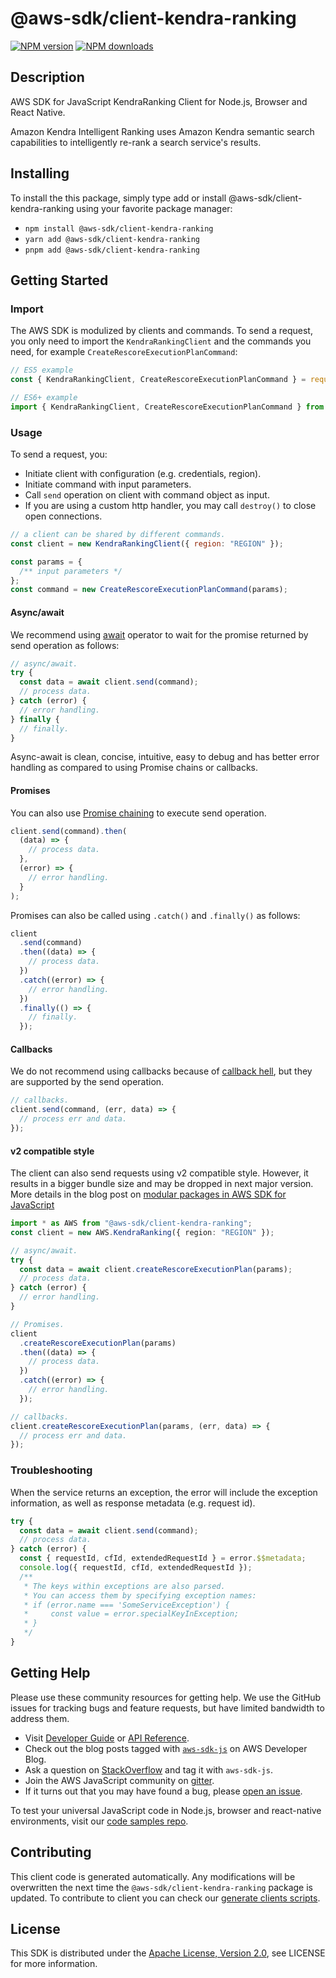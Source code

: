 <!-- generated file, do not edit directly -->

# @aws-sdk/client-kendra-ranking

[![NPM version](https://img.shields.io/npm/v/@aws-sdk/client-kendra-ranking/latest.svg)](https://www.npmjs.com/package/@aws-sdk/client-kendra-ranking)
[![NPM downloads](https://img.shields.io/npm/dm/@aws-sdk/client-kendra-ranking.svg)](https://www.npmjs.com/package/@aws-sdk/client-kendra-ranking)

## Description

AWS SDK for JavaScript KendraRanking Client for Node.js, Browser and React Native.

<p>Amazon Kendra Intelligent Ranking uses Amazon Kendra
semantic search capabilities to intelligently re-rank a search
service's results.</p>

## Installing

To install the this package, simply type add or install @aws-sdk/client-kendra-ranking
using your favorite package manager:

- `npm install @aws-sdk/client-kendra-ranking`
- `yarn add @aws-sdk/client-kendra-ranking`
- `pnpm add @aws-sdk/client-kendra-ranking`

## Getting Started

### Import

The AWS SDK is modulized by clients and commands.
To send a request, you only need to import the `KendraRankingClient` and
the commands you need, for example `CreateRescoreExecutionPlanCommand`:

```js
// ES5 example
const { KendraRankingClient, CreateRescoreExecutionPlanCommand } = require("@aws-sdk/client-kendra-ranking");
```

```ts
// ES6+ example
import { KendraRankingClient, CreateRescoreExecutionPlanCommand } from "@aws-sdk/client-kendra-ranking";
```

### Usage

To send a request, you:

- Initiate client with configuration (e.g. credentials, region).
- Initiate command with input parameters.
- Call `send` operation on client with command object as input.
- If you are using a custom http handler, you may call `destroy()` to close open connections.

```js
// a client can be shared by different commands.
const client = new KendraRankingClient({ region: "REGION" });

const params = {
  /** input parameters */
};
const command = new CreateRescoreExecutionPlanCommand(params);
```

#### Async/await

We recommend using [await](https://developer.mozilla.org/en-US/docs/Web/JavaScript/Reference/Operators/await)
operator to wait for the promise returned by send operation as follows:

```js
// async/await.
try {
  const data = await client.send(command);
  // process data.
} catch (error) {
  // error handling.
} finally {
  // finally.
}
```

Async-await is clean, concise, intuitive, easy to debug and has better error handling
as compared to using Promise chains or callbacks.

#### Promises

You can also use [Promise chaining](https://developer.mozilla.org/en-US/docs/Web/JavaScript/Guide/Using_promises#chaining)
to execute send operation.

```js
client.send(command).then(
  (data) => {
    // process data.
  },
  (error) => {
    // error handling.
  }
);
```

Promises can also be called using `.catch()` and `.finally()` as follows:

```js
client
  .send(command)
  .then((data) => {
    // process data.
  })
  .catch((error) => {
    // error handling.
  })
  .finally(() => {
    // finally.
  });
```

#### Callbacks

We do not recommend using callbacks because of [callback hell](http://callbackhell.com/),
but they are supported by the send operation.

```js
// callbacks.
client.send(command, (err, data) => {
  // process err and data.
});
```

#### v2 compatible style

The client can also send requests using v2 compatible style.
However, it results in a bigger bundle size and may be dropped in next major version. More details in the blog post
on [modular packages in AWS SDK for JavaScript](https://aws.amazon.com/blogs/developer/modular-packages-in-aws-sdk-for-javascript/)

```ts
import * as AWS from "@aws-sdk/client-kendra-ranking";
const client = new AWS.KendraRanking({ region: "REGION" });

// async/await.
try {
  const data = await client.createRescoreExecutionPlan(params);
  // process data.
} catch (error) {
  // error handling.
}

// Promises.
client
  .createRescoreExecutionPlan(params)
  .then((data) => {
    // process data.
  })
  .catch((error) => {
    // error handling.
  });

// callbacks.
client.createRescoreExecutionPlan(params, (err, data) => {
  // process err and data.
});
```

### Troubleshooting

When the service returns an exception, the error will include the exception information,
as well as response metadata (e.g. request id).

```js
try {
  const data = await client.send(command);
  // process data.
} catch (error) {
  const { requestId, cfId, extendedRequestId } = error.$$metadata;
  console.log({ requestId, cfId, extendedRequestId });
  /**
   * The keys within exceptions are also parsed.
   * You can access them by specifying exception names:
   * if (error.name === 'SomeServiceException') {
   *     const value = error.specialKeyInException;
   * }
   */
}
```

## Getting Help

Please use these community resources for getting help.
We use the GitHub issues for tracking bugs and feature requests, but have limited bandwidth to address them.

- Visit [Developer Guide](https://docs.aws.amazon.com/sdk-for-javascript/v3/developer-guide/welcome.html)
  or [API Reference](https://docs.aws.amazon.com/AWSJavaScriptSDK/v3/latest/index.html).
- Check out the blog posts tagged with [`aws-sdk-js`](https://aws.amazon.com/blogs/developer/tag/aws-sdk-js/)
  on AWS Developer Blog.
- Ask a question on [StackOverflow](https://stackoverflow.com/questions/tagged/aws-sdk-js) and tag it with `aws-sdk-js`.
- Join the AWS JavaScript community on [gitter](https://gitter.im/aws/aws-sdk-js-v3).
- If it turns out that you may have found a bug, please [open an issue](https://github.com/aws/aws-sdk-js-v3/issues/new/choose).

To test your universal JavaScript code in Node.js, browser and react-native environments,
visit our [code samples repo](https://github.com/aws-samples/aws-sdk-js-tests).

## Contributing

This client code is generated automatically. Any modifications will be overwritten the next time the `@aws-sdk/client-kendra-ranking` package is updated.
To contribute to client you can check our [generate clients scripts](https://github.com/aws/aws-sdk-js-v3/tree/main/scripts/generate-clients).

## License

This SDK is distributed under the
[Apache License, Version 2.0](http://www.apache.org/licenses/LICENSE-2.0),
see LICENSE for more information.
